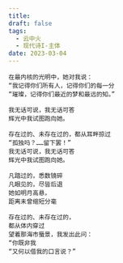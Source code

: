 ```yaml
---
title: 
draft: false
tags:
  - 云中火
  - 现代诗I-主体
date: 2023-03-04
---
```

	在最内核的光明中，她对我说：
	“我记得你们所有人，记得你们的每一分
	“璀璨，记得你们最近的梦和最远的知。”
	
	我无话可说，我无话可答
	辉光中我试图跑向她。
	
	存在过的、未存在过的，都从耳畔掠过
	“孤独吗？……留下罢！”
	我无话可说，我无话可答
	辉光中我试图跑向她。
	
	凡踏过的，悉数镜碎
	凡眼见的，尽皆后退
	她如明月高悬，
	距离未曾缩短分毫
	
	存在过的、未存在过的，
	都从体内穿过
	望着那海市蜃景，我发出此问：
	“你既非我
	“又何以借我的口言说？”